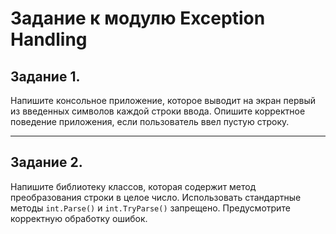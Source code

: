 # Задание к модулю Exception Handling

## Задание 1.

Напишите консольное приложение, которое выводит на экран первый из введенных символов каждой строки ввода. Опишите корректное поведение приложения, если пользователь ввел пустую строку.

---

## Задание 2.

Напишите библиотеку классов, которая содержит метод преобразования строки в целое число. Использовать стандартные методы `int.Parse()` и `int.TryParse()` запрещено. Предусмотрите корректную обработку ошибок.
